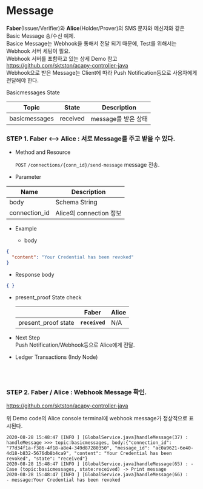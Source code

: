 Message
================

**Faber**(Issuer/Verifier)와 **Alice**(Holder/Prover)의 SMS 문자와 메신저와 같은 Basic Message 송/수신 예제.
<br>
Basice Message는 Webhook을 통해서 전달 되기 때문에, Test를 위해서는 Webhook 서버 세팅이 필요.
<br> Webhook 서버를 포함하고 있는 상세 Demo 참고 <https://github.com/sktston/acapy-controller-java>
<br> Webhook으로 받은 Message는 Client에 따라 Push Notification등으로 사용자에게 전달해야 한다.

Basicmessages State

Topic | State | Description
--- | --- | ---
basicmessages | received | message를 받은 상태 


### STEP 1. Faber <--> Alice : 서로 Message를 주고 받을 수 있다. 

* Method and Resource

    `POST` `/connections/{conn_id}/send-message` message 전송.   

* Parameter

 Name | Description 
 --- | --- 
 body | Schema String 
 connection_id | Alice의 connection 정보 
 
<p></p>

* Example

    * body
```json
{
  "content": "Your Credential has been revoked"
}
```

<p></p>
 
   * Response body
```json
{ }
```

<p></p>

* present_proof State check 

    |  | Faber | Alice |
    | --- | --- | --- |
    | present_proof state | **`received`** | N/A |
<p></p>


* Next Step
<br> Push Notification/Webhook등으로 Alice에게 전달. 
<p></p>

* Ledger Transactions (Indy Node)

    
<br><br>

### STEP 2. Faber / Alice : Webhook Message 확인.

<https://github.com/sktston/acapy-controller-java>

위 Demo code의 Alice console terminal에 webhook message가 정상적으로 표시된다.
```
2020-08-28 15:48:47 [INFO ] [GlobalService.java]handleMessage(37) : handleMessage >>> topic:basicmessages, body:{"connection_id": "77d34f1a-f386-4f18-a8e4-349d87280350", "message_id": "ac0a9621-6e40-4d18-b832-5676db8b4ca9", "content": "Your Credential has been revoked", "state": "received"}
2020-08-28 15:48:47 [INFO ] [GlobalService.java]handleMessage(65) : - Case (topic:basicmessages, state:received) -> Print message
2020-08-28 15:48:47 [INFO ] [GlobalService.java]handleMessage(66) :   - message:Your Credential has been revoked
```